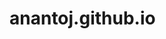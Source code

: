 # anantoj.github.io

<!-- [![License: MIT](https://img.shields.io/badge/License-MIT-yellow.svg)](https://opensource.org/licenses/MIT)
<a href="https://jekyll-themes.com">
    <img src="https://img.shields.io/badge/featured%20on-JT-red.svg" height="20" alt="Jekyll Themes Shield" >
</a>
[![Buy me a coffee](https://img.shields.io/badge/☕-Buy%20me%20a%20coffee-blue.svg)](https://www.paypal.com/cgi-bin/webscr?cmd=_s-xclick&hosted_button_id=9T2GKNLDVXDSE&source=url)

Jekyll theme based on [Stylish Portfolio Bootstrap theme ](https://startbootstrap.com/template-overviews/stylish-portfolio/)

This is an bootstrap theme develop with Jekyll powered by github pages

## Demo
View this jekyll theme in action [here](https://vidhyav656.github.io/startbootstrap-stylish-portfolio-jekyll/)

## Screenshot
![screenshot](https://github.com/vidhyav656/startbootstrap-stylish-portfolio-jekyll/blob/master/screenshot.jpg)


---------
For more details, read the [documentation](http://jekyllrb.com/) -->
